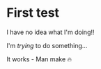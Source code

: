 # First test

I have no idea what I'm doing!!

I'm *trying* to do something...

It works - Man make :fire:
